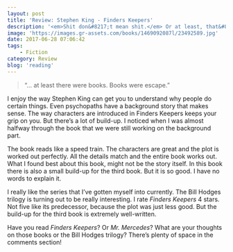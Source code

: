```yaml
---
layout: post
title: 'Review: Stephen King - Finders Keepers'
description: '<em>Shit don&#8217;t mean shit.</em> Or at least, that&#8217;s one of the statements that keeps returning in <em>Finders Keepers</em>. I finished it today, the second book of the Bill Hodges trilogy. As you might or might not know, I&#8217;m a Constant Reader. One of those that keep reading Stephen King&#8217;s books. Why? Well, the Master explains it himself in this book.'
image: 'https://images.gr-assets.com/books/1469092087l/23492589.jpg'
date: 2017-06-28 07:06:42
tags:
    - Fiction
category: Review
blog: 'reading'
---
```

> &#8220;&#8230; at least there were books. Books were escape.”

I enjoy the way Stephen King can get you to understand why people do certain things. Even psychopaths have a background story that makes sense. The way characters are introduced in Finders Keepers keeps your grip on you. But there&#8217;s a lot of build-up. I noticed when I was almost halfway through the book that we were still working on the background part.

The book reads like a speed train. The characters are great and the plot is worked out perfectly. All the details match and the entire book works out. What I found best about this book, might not be the story itself. In this book there is also a small build-up for the third book. But it is so good. I have no words to explain it.

I really like the series that I&#8217;ve gotten myself into currently. The Bill Hodges trilogy is turning out to be really interesting. I rate <em>Finders Keepers</em> 4 stars. Not five like its predecessor, because the plot was just less good. But the build-up for the third book is extremely well-written.

Have you read <em>Finders Keepers</em>? Or <em>Mr. Mercedes</em>? What are your thoughts on those books or the Bill Hodges trilogy? There&#8217;s plenty of space in the comments section!